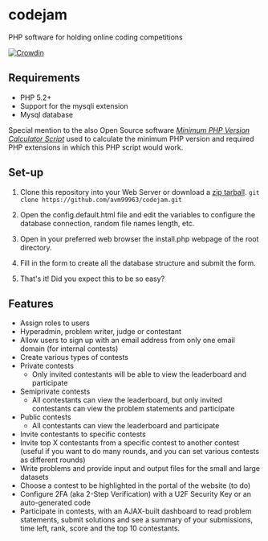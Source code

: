 # codejam
PHP software for holding online coding competitions

[![Crowdin](https://d322cqt584bo4o.cloudfront.net/codejam/localized.png)](https://crowdin.com/project/codejam)

## Requirements
* PHP 5.2+
* Support for the mysqli extension
* Mysql database

Special mention to the also Open Source software [*Minimum PHP Version Calculator Script*](http://phpduck.com/minimum-php-version-script/) used to calculate the minimum PHP version and required PHP extensions in which this PHP script would work.

## Set-up
1. Clone this repository into your Web Server or download a [zip tarball](https://github.com/avm99963/codejam/archive/master.zip). `git clone https://github.com/avm99963/codejam.git`

2. Open the config.default.html file and edit the variables to configure the database connection, random file names length, etc.

3. Open in your preferred web browser the install.php webpage of the root directory.

4. Fill in the form to create all the database structure and submit the form.

5. That's it! Did you expect this to be so easy?

## Features
* Assign roles to users
 * Hyperadmin, problem writer, judge or contestant
* Allow users to sign up with an email address from only one email domain (for internal contests)
* Create various types of contests
 * Private contests
   * Only invited contestants will be able to view the leaderboard and participate
 * Semiprivate contests
   * All contestants can view the leaderboard, but only invited contestants can view the problem statements and participate
 * Public contests
   * All contestants can view the leaderboard and participate
* Invite contestants to specific contests
* Invite top X contestants from a specific contest to another contest (useful if you want to do many rounds, and you can set various contests as different rounds)
* Write problems and provide input and output files for the small and large datasets
* Choose a contest to be highlighted in the portal of the website (to do)
* Configure 2FA (aka 2-Step Verification) with a U2F Security Key or an auto-generated code
* Participate in contests, with an AJAX-built dashboard to read problem statements, submit solutions and see a summary of your submissions, time left, rank, score and the top 10 contestants.

